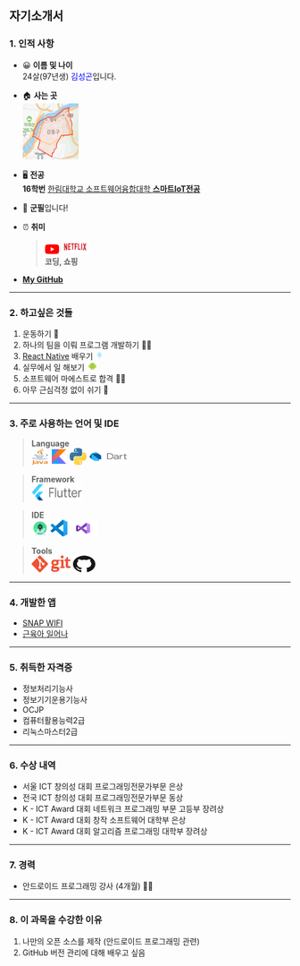 ## 자기소개서  

### **1. 인적 사항**
* 😀 **이름 및 나이**  
  24살(97년생) <span style="color:blue">김성곤</span>입니다.  
* 🏠 **사는 곳**  
  <img src = resume/living.PNG width = 100 height = 100/>  
  
* 🖥 **전공**  
  **16학번** 
  [한림대학교 소프트웨어융합대학 **스마트IoT전공**][hallym]

* 🔫 **군필**입니다!
  
* ⏰ **취미**  
    > [<img src = resume/youtube.png width = 25 height = 17/>][youtube] 
    [<img src = resume/netflix.png width = 50 height = 25/>][netflix]  
    **코딩, 쇼핑**
 
 * [**My GitHub**][github]  
  
----------------  

### **2. 하고싶은 것들**
1. 운동하기 💪
2. 하나의 팀을 이뤄 프로그램 개발하기 👨‍💻
3. [React Native][react_native] 배우기 <img src = resume/react.png width = 15 height = 15/>
4. 실무에서 일 해보기 <img src = resume/android.png width = 20 height = 15/> 
5. 소프트웨어 마에스트로 합격 👨‍🎓
6. 아무 근심걱정 없이 쉬기 🛫

----------------------

### **3. 주로 사용하는 언어 및 IDE**  

> **Language**  
[<img src = resume/java.png width = 30 height = 30/>][java]
[<img src = resume/kotlin.png width = 30 height = 30/>][kotlin]
[<img src = resume/python.png width = 30 height = 30/>][python]
[<img src = resume/dart.png width = 70 height = 30/>][dart]

> **Framework**  
[<img src = resume/flutter.png width = 90 height = 30/>][flutter]

> **IDE**  
[<img src = resume/as.png width = 30 height = 30/>][androidd_studio]
[<img src = resume/vscode.png width = 30 height = 30/>][visual_studio]
[<img src = resume/vs.png width = 50 height = 30/>][vscode]

> **Tools**  
[<img src = resume/git.png width = 70 height = 30/>][git]
[<img src = resume/github.png width = 40 height = 30/>][github]

-----------------

### **4. 개발한 앱**
* [SNAP WIFI][snap]  
* [근육아 일어나][muscle]

-----------------
### **5. 취득한 자격증**
* 정보처리기능사
* 정보기기운용기능사
* OCJP
* 컴퓨터활용능력2급
* 리눅스마스터2급

---------------------

### **6. 수상 내역**
* 서울 ICT 창의성 대회 프로그래밍전문가부문 은상
* 전국 ICT 창의성 대회 프로그래밍전문가부문 동상
* K - ICT Award 대회 네트워크 프로그래밍 부문 고등부 장려상
* K - ICT Award 대회 창작 소프트웨어 대학부 은상
* K - ICT Award 대회 알고리즘 프로그래밍 대학부 장려상

--------------------- 

### **7. 경력**
* 안드로이드 프로그래밍 강사 (4개월) 👨‍🏫
------------------
### **8. 이 과목을 수강한 이유**
1. 나만의 오픈 소스를 제작 (안드로이드 프로그래밍 관련)
2. GitHub 버전 관리에 대해 배우고 싶음



[hallym]: https://sw.hallym.ac.kr/
[github]: https://github.com/HanBI24
[youtube]: https://www.youtube.com/
[netflix]: https://www.netflix.com/kr/
[java]: https://www.oracle.com/java/
[kotlin]: https://kotlinlang.org/
[python]: https://www.python.org/
[dart]: https://dart.dev/
[flutter]: https://flutter-ko.dev/
[visual_studio]: https://visualstudio.microsoft.com/ko/
[vscode]: https://code.visualstudio.com/
[androidd_studio]: https://developer.android.com/studio
[git]: https://git-scm.com/
[github]: https://github.com/
[snap]: https://play.google.com/store/apps/details?id=com.Dev.unknown.snapwifi&hl=ko
[muscle]: https://play.google.com/store/apps/details?id=muscle.kim.musclekim&hl=ko
[react_native]: https://reactnative.dev/

